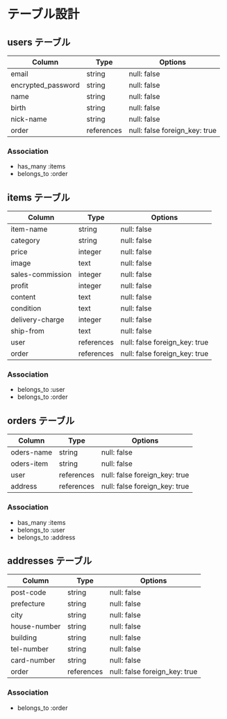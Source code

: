 # テーブル設計

## users テーブル

| Column             | Type       | Options                   |
| ------------------ | ------     | --------------------------|
| email              | string     | null: false               |
| encrypted_password | string     | null: false               |
| name               | string     | null: false               |
| birth              | string     | null: false               |
| nick-name          | string     | null: false               |
| order              | references | null: false  foreign_key: true |
### Association

- has_many :items
- belongs_to :order



## items テーブル

| Column            | Type       | Options                        |
| -----------       | ---------- | ------------------------------ |
| item-name         | string     | null: false                    |
| category          | string     | null: false                    |
| price             | integer    | null: false                    |
| image             | text       | null: false                    |
| sales-commission  | integer    | null: false                    |
| profit            | integer    | null: false                    |
| content           | text       | null: false                    |
| condition         | text       | null: false                    |
| delivery-charge   | integer    | null: false                    |
| ship-from         | text       | null: false                    |
| user              | references | null: false  foreign_key: true |
| order             | references | null: false  foreign_key: true |
### Association

- belongs_to :user
- belongs_to :order



## orders テーブル

| Column        | Type       | Options                        |
| ----------    | ---------- | ------------------------------ |
| oders-name    | string     | null: false                    |
| oders-item    | string     | null: false                    |
| user          | references | null: false  foreign_key: true |
| address       | references | null: false  foreign_key: true |
### Association

- bas_many :items
- belongs_to :user
- belongs_to :address

## addresses テーブル

| Column           | Type       | Options                        |
| ----------       | ---------- | ------------------------------ |
| post-code        | string     | null: false                    |
| prefecture       | string     | null: false                    |
| city             | string     | null: false                    |
| house-number     | string     | null: false                    |
| building         | string     | null: false                    |
| tel-number       | string     | null: false                    |
| card-number      | string     | null: false                    |
| order            | references | null: false  foreign_key: true |
### Association

- belongs_to :order


